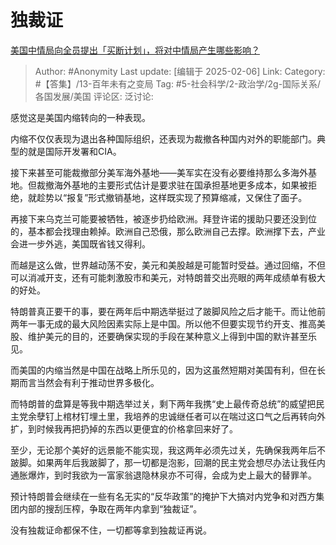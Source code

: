 # 独裁证
[美国中情局向全员提出「买断计划」，将对中情局产生哪些影响？](https://www.zhihu.com/question/11321152982/answer/93932757276)

> Author: #Anonymity
> Last update: [编辑于 2025-02-06]
> Link:
> Category: #【答集】/13-百年未有之变局 
> Tag: #5-社会科学/2-政治学/2g-国际关系/各国发展/美国 
> 评论区:
> 泛讨论:
  
感觉这是美国内缩转向的一种表现。

内缩不仅仅表现为退出各种国际组织，还表现为裁撤各种国内对外的职能部门。典型的就是国际开发署和CIA。

接下来甚至可能裁撤部分美军海外基地——美军实在没有必要维持那么多海外基地。但裁撤海外基地的主要形式估计是要求驻在国承担基地更多成本，如果被拒绝，就趁势以“报复”形式撤销基地，这样既实现了预算缩减，又保住了面子。

再接下来乌克兰可能要被牺牲，被逐步扔给欧洲。拜登许诺的援助只要还没到位的，基本都会找理由赖掉。欧洲自己恐俄，那么欧洲自己去撑。欧洲撑下去，产业会进一步外逃，美国既省钱又得利。

而越是这么做，世界越动荡不安，美元和美股越是可能暂时受益。通过回缩，不但可以消减开支，还有可能刺激股市和美元，对特朗普交出亮眼的两年成绩单有极大的好处。

特朗普真正要干的事，要在两年后中期选举挺过了跛脚风险之后才能干。而让他前两年一事无成的最大风险因素实际上是中国。所以他不但要实现节约开支、推高美股、维护美元的目的，还要确保实现的手段在某种意义上得到中国的默许甚至乐见。

而美国的内缩当然是中国在战略上所乐见的，因为这虽然短期对美国有利，但在长期而言当然会有利于推动世界多极化。

而特朗普的盘算是等我中期选举过关，剩下两年我携“史上最传奇总统”的威望把民主党余孽钉上棺材钉埋土里，我培养的忠诚继任者可以在喘过这口气之后再转向外扩，到时候我再把扔掉的东西以更便宜的价格拿回来好了。

至少，无论那个美好的远景能不能实现，我这两年必须先过关，先确保我两年后不跛脚。如果两年后我跛脚了，那一切都是泡影，回潮的民主党会想尽办法让我任内通胀爆炸，到时我欲为一富家翁退隐林泉亦不可得，会成为史上最大的替罪羊。

预计特朗普会继续在一些有名无实的“反华政策”的掩护下大搞对内党争和对西方集团内部的搜刮压榨，争取在两年内拿到“独裁证”。

没有独裁证命都保不住，一切都等拿到独裁证再说。
